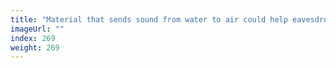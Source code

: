 ```yaml
---
title: "Material that sends sound from water to air could help eavesdroppers"
imageUrl: ""
index: 269
weight: 269
---
```


